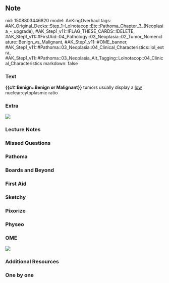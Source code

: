 ## Note
nid: 1508803446820
model: AnKingOverhaul
tags: #AK_Original_Decks::Step_1::Lolnotacop::Etc::Pathoma_Chapter_3_(Neoplasia_-_upgrade), #AK_Step1_v11::!FLAG_THESE_CARDS::!DELETE, #AK_Step1_v11::#FirstAid::04_Pathology::03_Neoplasia::02_Tumor_Nomenclature::Benign_vs_Malignant, #AK_Step1_v11::#OME_banner, #AK_Step1_v11::#Pathoma::03_Neoplasia::04_Clinical_Characteristics::lol_extra, #AK_Step1_v11::#Pathoma::03_Neoplasia_Alt_Tagging::Lolnotacop::04_Clinical_Characteristics
markdown: false

### Text
<b style="font-weight: bold;">{{c1::Benign::</b><b>Benign or
Malignant</b><b style="font-weight: bold;">}}</b> tumors usually
display a <u>low</u> nuclear:cytoplasmic ratio

### Extra
<img src="paste-156688996892941.jpg">

### Lecture Notes


### Missed Questions


### Pathoma


### Boards and Beyond


### First Aid


### Sketchy


### Pixorize


### Physeo


### OME
<div class="ome-widget">
  <a href="https://onlinemeded.org?ref=anki"><img src=
  "_OME_AnkiFlashcards_General_4.png"></a>
</div>

### Additional Resources


### One by one

